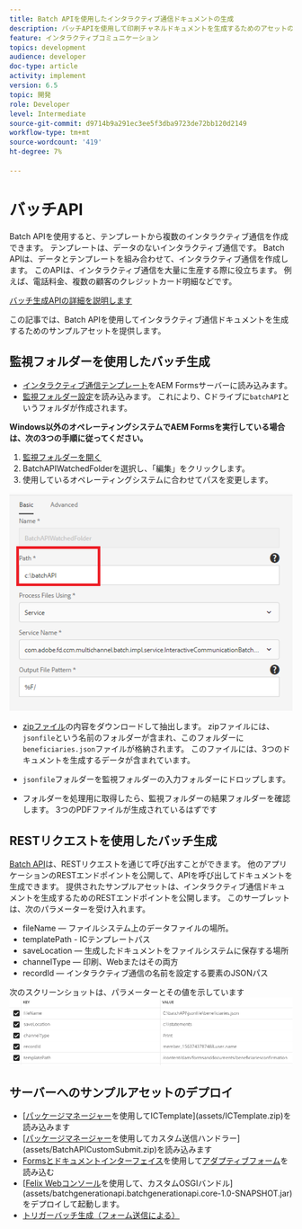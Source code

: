 ```yaml
---
title: Batch APIを使用したインタラクティブ通信ドキュメントの生成
description: バッチAPIを使用して印刷チャネルドキュメントを生成するためのアセットの例
feature: インタラクティブコミュニケーション
topics: development
audience: developer
doc-type: article
activity: implement
version: 6.5
topic: 開発
role: Developer
level: Intermediate
source-git-commit: d9714b9a291ec3ee5f3dba9723de72bb120d2149
workflow-type: tm+mt
source-wordcount: '419'
ht-degree: 7%

---
```



# バッチAPI

Batch APIを使用すると、テンプレートから複数のインタラクティブ通信を作成できます。 テンプレートは、データのないインタラクティブ通信です。 Batch APIは、データとテンプレートを組み合わせて、インタラクティブ通信を作成します。 このAPIは、インタラクティブ通信を大量に生産する際に役立ちます。 例えば、電話料金、複数の顧客のクレジットカード明細などです。

[バッチ生成APIの詳細を説明します](https://docs.adobe.com/content/help/en/experience-manager-65/forms/interactive-communications/generate-multiple-interactive-communication-using-batch-api.html)

この記事では、Batch APIを使用してインタラクティブ通信ドキュメントを生成するためのサンプルアセットを提供します。

## 監視フォルダーを使用したバッチ生成

* [インタラクティブ通信テンプレート](assets/Beneficiaries-confirmation.zip)をAEM Formsサーバーに読み込みます。
* [監視フォルダー設定](assets/batch-generation-api.zip)を読み込みます。 これにより、Cドライブに`batchAPI`というフォルダが作成されます。

**Windows以外のオペレーティングシステムでAEM Formsを実行している場合は、次の3つの手順に従ってください。**

1. [監視フォルダーを開く](http://localhost:4502/libs/fd/core/WatchfolderUI/content/UI.html)
2. BatchAPIWatchedFolderを選択し、「編集」をクリックします。
3. 使用しているオペレーティングシステムに合わせてパスを変更します。

![path](assets/watched-folder-batch-api-basic.PNG)

* [zipファイル](assets/jsonfile.zip)の内容をダウンロードして抽出します。 zipファイルには、`jsonfile`という名前のフォルダーが含まれ、このフォルダーに`beneficiaries.json`ファイルが格納されます。 このファイルには、3つのドキュメントを生成するデータが含まれています。

* `jsonfile`フォルダーを監視フォルダーの入力フォルダーにドロップします。
* フォルダーを処理用に取得したら、監視フォルダーの結果フォルダーを確認します。 3つのPDFファイルが生成されているはずです

## RESTリクエストを使用したバッチ生成

[Batch API](https://helpx.adobe.com/jp/experience-manager/6-5/forms/javadocs/index.html)は、RESTリクエストを通じて呼び出すことができます。 他のアプリケーションのRESTエンドポイントを公開して、APIを呼び出してドキュメントを生成できます。
提供されたサンプルアセットは、インタラクティブ通信ドキュメントを生成するためのRESTエンドポイントを公開します。 このサーブレットは、次のパラメーターを受け入れます。

* fileName — ファイルシステム上のデータファイルの場所。
* templatePath - ICテンプレートパス
* saveLocation — 生成したドキュメントをファイルシステムに保存する場所
* channelType — 印刷、Webまたはその両方
* recordId — インタラクティブ通信の名前を設定する要素のJSONパス

次のスクリーンショットは、パラメーターとその値を示しています
![サンプルリクエスト](assets/generate-ic-batch-servlet.PNG)

## サーバーへのサンプルアセットのデプロイ

* [[パッケージマネージャー](http://localhost:4502/crx/packmgr/index.jsp)を使用してICTemplate](assets/ICTemplate.zip)を読み込みます
* [[パッケージマネージャー](http://localhost:4502/crx/packmgr/index.jsp)を使用してカスタム送信ハンドラー](assets/BatchAPICustomSubmit.zip)を読み込みます
* [Formsとドキュメントインターフェイス](http://localhost:4502/aem/forms.html/content/dam/formsanddocuments)を使用して[アダプティブフォーム](assets/BatchGenerationAPIAF.zip)を読み込む
* [[Felix Webコンソール](http://localhost:4502/system/console/bundles)を使用して、カスタムOSGIバンドル](assets/batchgenerationapi.batchgenerationapi.core-1.0-SNAPSHOT.jar)をデプロイして起動します。
* [トリガーバッチ生成（フォーム送信による）](http://localhost:4502/content/dam/formsanddocuments/batchgenerationapi/jcr:content?wcmmode=disabled)
